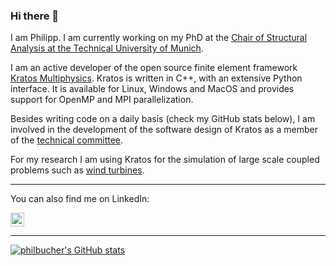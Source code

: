 ### Hi there 👋

I am Philipp. I am currently working on my PhD at the [Chair of Structural Analysis at the Technical University of Munich](https://www.bgu.tum.de/en/st/mitarbeiterinnen/philipp-bucher/). 

<!--  -->

<!-- In my work I am facing three major challenges.  -->

I am an active developer of the open source finite element framework [Kratos Multiphysics](https://github.com/KratosMultiphysics/Kratos). Kratos is written in C++, with an extensive Python interface. It is available for Linux, Windows and MacOS and provides support for OpenMP and MPI parallelization.

Besides writing code on a daily basis (check my GitHub stats below), I am involved in the development of the software design of Kratos as a member of the [technical committee](https://github.com/KratosMultiphysics/Kratos/wiki/Management-Structure#technical-committee).

For my research I am using Kratos for the simulation of large scale coupled problems such as [wind turbines](https://www.linkedin.com/posts/philipp-bucher-0757b9130_windfors-winsent-windenergy-activity-6783401767519469569-Ebed).



<!-- 
activly involved in the development, and design of the ... Kratos. 

My reasearch involves two major .... First of all I am an active developer of Kratos where I 
During my reasearch I am actively participating in the development of Kratos and at the same time using it






During my research I have been developing and using the .

Developing software for numerical simulation in C++ and Python is one of my strengths. I really enjoy the process, including the full cycle with testing and continuous integration as well as the verification and validation of the results.
 -->
---

You can also find me on LinkedIn:

<a href="https://de.linkedin.com/in/philipp-bucher-0757b9130">
  <img align="middle" alt="Philipps's LinkedIN" width="22px" src="https://raw.githubusercontent.com/peterthehan/peterthehan/master/assets/linkedin.svg" />
</a>

---

[![philbucher's GitHub stats](https://github-readme-stats.vercel.app/api?username=philbucher&show_icons=true&theme=dark&include_all_commits=true)](https://github.com/anuraghazra/github-readme-stats)



<!--
**philbucher/philbucher** is a ✨ _special_ ✨ repository because its `README.md` (this file) appears on your GitHub profile.

Here are some ideas to get you started:

- 🔭 I’m currently working on ...
- 🌱 I’m currently learning ...
- 👯 I’m looking to collaborate on ...
- 🤔 I’m looking for help with ...
- 💬 Ask me about ...
- 📫 How to reach me: ...
- 😄 Pronouns: ...
- ⚡ Fun fact: ...
-->


<!-- [![Visits Badge](https://badges.pufler.dev/visits/philbucher/philbucher)](https://badges.pufler.dev) -->

